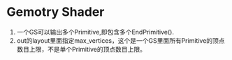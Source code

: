 # Gemotry Shader

1. 一个GS可以输出多个Primitive,即包含多个EndPrimitive().
2. out的layout里面指定max_vertices，这个是一个GS里面所有Primitive的顶点数目上限，不是单个Primitive的顶点数目上限。